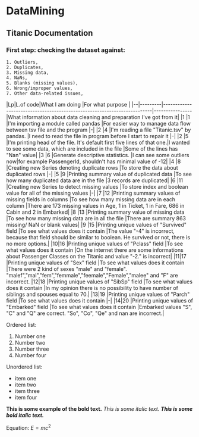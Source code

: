 # DataMining
## Titanic Documentation

### First step: checking the dataset against:

    1. Outliers,
    2. Duplicates,
    3. Missing data,
    4. NaNs,
    5. Blanks (missing values),
    6. Wrong/improper values,
    7. Other data-related issues,

|Lp|L.of code|What I am doing                                                          |For what purpose                                                                         |
|--|---------|-------------------------------------------------------------------------|----------------|What information about data cleaning and preparation I've got from it|
|1 |1        |I'm importing a module called pandas                                     |For easier way to manage data flow between tsv file and the program                 |-|
|2 |4        |I'm reading a file "Titanic.tsv" by pandas.                              |I need to read the file in program before I start to repair it                         |-|
|2 |5        |I'm printing head of the file. It's default first five lines of that one.|I wanted to see some data, which are included in the file                                |Some of the lines has "Nan" value|
|3 |6        |Generate descriptive statistics.                                         |I can see some outliers now|for example PassengerId, shouldn't has minimal value of -12|
|4 |8        |Creating new Series denoting duplicate rows                              |To store the data about duplicated rows                                                  |-|
|5 |9        |Printing summary value of duplicated data                                |To see how many duplicated data are in the file                                        |3 records are duplicated|
|6 |11       |Creating new Series to detect missing values                             |To store index and boolean value for all of the missing values                           |-|
|7 |12       |Printing summary values of missing fields in columns                     |To see how many missing data are in each column                                        |There are 173 missing values in Age, 1 in Ticket, 1 in Fare, 686 in Cabin and 2 in Embarked|
|8 |13       |Printing summary value of missing data                                   |To see how many missing data are in all the file                                       |There are summary 863 missing/ NaN or blank values|
|9 |15       |Printing unique values of "Survived" field                               |To see what values does it contain                                                     |The value "-4" is incorrect, because that field should be similar to boolean. He survived or not, there is no more options.|
|10|16       |Printing unique values of "Pclass" field                                 |To see what values does it contain                                                     |On the internet there are some informations about Passenger Classes on the Titanic and value "-2." is incorrect|
|11|17       |Printing unique values of "Sex" field                                    |To see what values does it contain                                                     |There were 2 kind of sexes "male" and "female". "malef","mal","fem","femmale","feemale","Female","malee" and "F" are incorrect. 
|12|18       |Printing unique values of "SibSp" field                                  |To see what values does it contain                                                     |In my opinion there is no possibility to have number of siblings and spouses equal to 70.|
|13|19       |Printing unique values of "Parch" field                                  |To see what values does it contain                                                     |-|
|14|20       |Printing unique values of "Embarked" field                               |To see what values does it contain                                                     |Embarked values "S", "C" and "Q" are correct. "So", "Co", "Qe" and nan are incorrect.|

Ordered list:
1. Number one
2. Number two
3. Number three
4. Number four

Unordered list:
- item one
- item two
- item three
- item four

**This is some example of the bold text.**
*This is some italic text.*
***This is some bold italic text.***

Equation:
$E=mc^2$